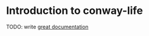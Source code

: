 # Introduction to conway-life

TODO: write [great documentation](http://jacobian.org/writing/great-documentation/what-to-write/)
